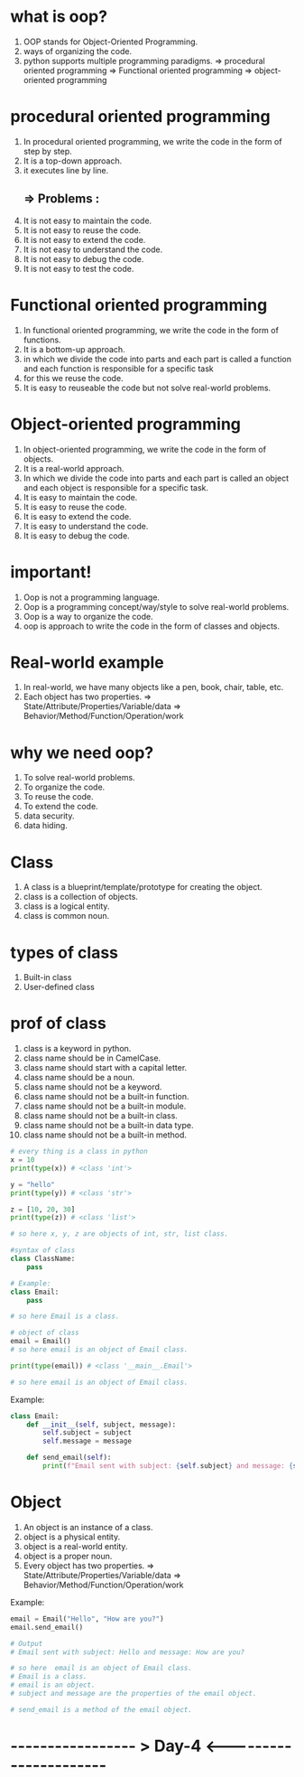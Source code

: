# what is oop?
1. OOP stands for Object-Oriented Programming.
2. ways of organizing the code.
3. python supports multiple programming paradigms.
   => procedural oriented programming
   => Functional oriented programming
   => object-oriented programming

# procedural oriented programming
1. In procedural oriented programming, we write the code in the form of step by step.
2. It is a top-down approach.
3. it executes line by line.
   ## => Problems :
4. It is not easy to maintain the code.
5. It is not easy to reuse the code.
6. It is not easy to extend the code.
7. It is not easy to understand the code.
8. It is not easy to debug the code.
9.  It is not easy to test the code.

# Functional oriented programming

1. In functional oriented programming, we write the code in the form of functions.
2. It is a bottom-up approach.
3. in which we divide the code into  parts and each part is called a function and each function is responsible for a specific task
4. for this we reuse the code.
5. It is easy to reuseable the code but not solve real-world problems. 


# Object-oriented programming
1. In object-oriented programming, we write the code in the form of objects.
2. It is a real-world approach.
3. In which we divide the code into parts and each part is called an object and each object is responsible for a specific task.
4. It is easy to maintain the code.
5. It is easy to reuse the code.
6. It is easy to extend the code.
7. It is easy to understand the code.
8. It is easy to debug the code.
# important!
1. Oop is not a programming language.
2. Oop is a programming concept/way/style  to solve real-world problems.
3. Oop is a way to organize the code.
4. oop is approach to write the code in the form of classes and objects.

# Real-world example
1. In real-world, we have many objects like a pen, book, chair, table, etc.
2. Each object has two properties.
   => State/Attribute/Properties/Variable/data
   => Behavior/Method/Function/Operation/work

# why we need oop?
1. To solve real-world problems.
2. To organize the code.
3. To reuse the code.
4. To extend the code.
5. data security.
6. data hiding. 



# Class
1. A class is a blueprint/template/prototype for creating the object.
2. class is a collection of objects.
3. class is a logical entity.
4. class is common noun.
# types of class
1. Built-in class
2. User-defined class
# prof of class
1. class is a keyword in python.
2. class name should be in CamelCase.
3. class name should start with a capital letter.
4. class name should be a noun.
5. class name should not be a keyword.
6. class name should not be a built-in function.
7. class name should not be a built-in module.
8. class name should not be a built-in class.
9. class name should not be a built-in data type.
10. class name should not be a built-in method.
```python
# every thing is a class in python
x = 10
print(type(x)) # <class 'int'>

y = "hello"
print(type(y)) # <class 'str'>

z = [10, 20, 30]
print(type(z)) # <class 'list'>

# so here x, y, z are objects of int, str, list class.

#syntax of class
class ClassName:
    pass

# Example:
class Email:
    pass

# so here Email is a class.

# object of class
email = Email()
# so here email is an object of Email class.

print(type(email)) # <class '__main__.Email'>

# so here email is an object of Email class.

```
Example:
```python
class Email:
    def __init__(self, subject, message):
        self.subject = subject
        self.message = message

    def send_email(self):
        print(f"Email sent with subject: {self.subject} and message: {self.message}")
```

# Object
1. An object is an instance of a class.
2. object is a physical entity.
3. object is a real-world entity.
4. object is a proper noun.
5. Every object has two properties.
   => State/Attribute/Properties/Variable/data
   => Behavior/Method/Function/Operation/work

Example:
```python
email = Email("Hello", "How are you?")
email.send_email()

# Output
# Email sent with subject: Hello and message: How are you?

# so here  email is an object of Email class.
# Email is a class.
# email is an object.
# subject and message are the properties of the email object.

# send_email is a method of the email object.

```

#  ----------------- >         Day-4         <----------------------

